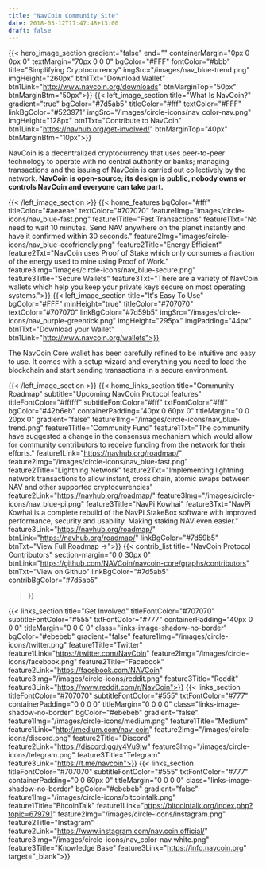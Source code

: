 ```yaml
---
title: "NavCoin Community Site"
date: 2018-03-12T17:47:48+13:00
draft: false
---
```

{{< hero_image_section
    gradient="false"
    end=""
    containerMargin="0px 0 0px 0"
    textMargin="70px 0 0 0"
    bgColor="#FFF"
    fontColor="#bbb"
    title="Simplifying Cryptocurrency"
    imgSrc="/images/nav_blue-trend.png"
    imgHeight="260px"
    btn1Txt="Download Wallet"
    btn1Link="http://www.navcoin.org/downloads"
    btnMarginTop="50px"
    btnMarginBtm="50px">}}
{{< left_image_section
    title="What Is NavCoin?"
    gradient="true"
    bgColor="#7d5ab5"
    titleColor="#fff"
    textColor="#FFF"
    linkBgColor="#523971"
    imgSrc="/images/circle-icons/nav_color-nav.png"
    imgHeight="128px"
    btn1Txt="Contribute to NavCoin"
    btn1Link="https://navhub.org/get-involved/"
    btnMarginTop="40px"
    btnMarginBtm="10px">}}
    <p>NavCoin is a decentralized cryptocurrency that uses peer-to-peer technology to operate with no central authority or banks;
    managing transactions and the issuing of NavCoin is carried out collectively by the network. <b>NavCoin is open-source; its design is public, nobody owns or controls NavCoin and everyone can take part.</b></p>
{{< /left_image_section >}}
{{< home_features
    bgColor="#fff"
    titleColor="#aeaeae"
    textColor="#707070"
    feature1Img="images/circle-icons/nav_blue-fast.png"
    feature1Title="Fast Transactions"
    feature1Txt="No need to wait 10 minutes. Send NAV anywhere on the planet instantly and have it confirmed within 30 seconds."
    feature2Img="images/circle-icons/nav_blue-ecofriendly.png"
    feature2Title="Energy Efficient"
    feature2Txt="NavCoin uses Proof of Stake which only consumes a fraction of the energy used to mine using Proof of Work."
    feature3Img="images/circle-icons/nav_blue-secure.png"
    feature3Title="Secure Wallets"
    feature3Txt="There are a variety of NavCoin wallets which help you keep your private keys secure on most operating systems.">}}
{{< left_image_section
    title="It's Easy To Use"
    bgColor="#FFF"
    minHeight="true"
    titleColor="#707070"
    textColor="#707070"
    linkBgColor="#7d59b5"
    imgSrc="/images/circle-icons/nav_purple-greentick.png"
    imgHeight="295px"
    imgPadding="44px"
    btn1Txt="Download your Wallet"
    btn1Link="http://www.navcoin.org/wallets">}}
    <p>The NavCoin Core wallet has been carefully refined to be intuitive and easy to use. It comes with a setup wizard and everything you need to load the blockchain and start sending transactions in a secure environment.</p>
{{< /left_image_section >}}
{{< home_links_section
    title="Community Roadmap"
    subtitle="Upcoming NavCoin Protocol features"
    titleFontColor="#ffffff"
    subtitleFontColor="#fff"
    txtFontColor="#fff"
    bgColor="#42b6eb"
    containerPadding="40px 0 60px 0"
    titleMargin="0 0 20px 0"
    gradient="false"
    feature1Img="/images/circle-icons/nav_blue-trend.png"
    feature1Title="Community Fund"
    feature1Txt="The community have suggested a change in the consensus mechanism which would allow for community contributors to receive funding from the network for their efforts."
    feature1Link="https://navhub.org/roadmap/"
    feature2Img="/images/circle-icons/nav_blue-fast.png"
    feature2Title="Lightning Network"
    feature2Txt="Implementing lightning network transactions to allow instant, cross chain, atomic swaps between NAV and other supported cryptocurrencies"
    feature2Link="https://navhub.org/roadmap/"
    feature3Img="/images/circle-icons/nav_blue-pi.png"
    feature3Title="NavPi Kowhai"
    feature3Txt="NavPi Kowhai is a complete rebuild of the NavPi StakeBox software with improved performance, security and usability. Making staking NAV even easier."
    feature3Link="https://navhub.org/roadmap/"
    btnLink="https://navhub.org/roadmap/"
    linkBgColor="#7d59b5"
    btnTxt="View Full Roadmap →">}}
{{< contrib_list
title="NavCoin Protocol Contributors"
section-margin="0 0 30px 0"
btnLink="https://github.com/NAVCoin/navcoin-core/graphs/contributors"
btnTxt="View on Github"
linkBgColor="#7d5ab5"
contribBgColor="#7d5ab5"
>}}


{{< links_section
  title="Get Involved"
  titleFontColor="#707070"
  subtitleFontColor="#555"
  txtFontColor="#777"
  containerPadding="40px 0 0 0"
  titleMargin="0 0 0 0"
  class="links-image-shadow-no-border"
  bgColor="#ebebeb"
  gradient="false"
  feature1Img="/images/circle-icons/twitter.png"
  feature1Title="Twitter"
  feature1Link="https://twitter.com/NavCoin"
  feature2Img="/images/circle-icons/facebook.png"
  feature2Title="Facebook"
  feature2Link="https://facebook.com/NAVCoin"
  feature3Img="/images/circle-icons/reddit.png"
  feature3Title="Reddit"
  feature3Link="https://www.reddit.com/r/NavCoin">}}
{{< links_section
  titleFontColor="#707070"
  subtitleFontColor="#555"
  txtFontColor="#777"
  containerPadding="0 0 0 0"
  titleMargin="0 0 0 0"
  class="links-image-shadow-no-border"
  bgColor="#ebebeb"
  gradient="false"
  feature1Img="/images/circle-icons/medium.png"
  feature1Title="Medium"
  feature1Link="http://medium.com/nav-coin"
  feature2Img="/images/circle-icons/discord.png"
  feature2Title="Discord"
  feature2Link="https://discord.gg/y4Vu9jw"
  feature3Img="/images/circle-icons/telegram.png"
  feature3Title="Telegram"
  feature3Link="https://t.me/navcoin">}}
{{< links_section
  titleFontColor="#707070"
  subtitleFontColor="#555"
  txtFontColor="#777"
  containerPadding="0 0 60px 0"
  titleMargin="0 0 0 0"
  class="links-image-shadow-no-border"
  bgColor="#ebebeb"
  gradient="false"
  feature1Img="/images/circle-icons/bitcointalk.png"
  feature1Title="BitcoinTalk"
  feature1Link="https://bitcointalk.org/index.php?topic=679791"
  feature2Img="/images/circle-icons/instagram.png"
  feature2Title="Instagram"
  feature2Link="https://www.instagram.com/nav.coin.official/"
  feature3Img="/images/circle-icons/nav_color-nav white.png"
  feature3Title="Knowledge Base"
  feature3Link="https://info.navcoin.org" target="_blank">}}